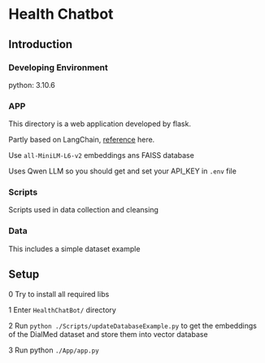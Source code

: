 # Health Chatbot
## Introduction
### Developing Environment
python: 3.10.6

### APP
This directory is a web application developed by flask.

Partly based on LangChain, [reference](https://www.langchain.asia/use_cases/chatbots/quickstart) here.

Use ``all-MiniLM-L6-v2`` embeddings ans FAISS database

Uses Qwen LLM so you should get and set your API_KEY in ``.env`` file

### Scripts
Scripts used in data collection and cleansing

### Data
This includes a simple dataset example

## Setup

0 Try to install all required libs

1 Enter ``HealthChatBot/`` directory

2 Run ``python ./Scripts/updateDatabaseExample.py`` to get the embeddings of the DialMed dataset and store them into vector database

3 Run python ``./App/app.py``